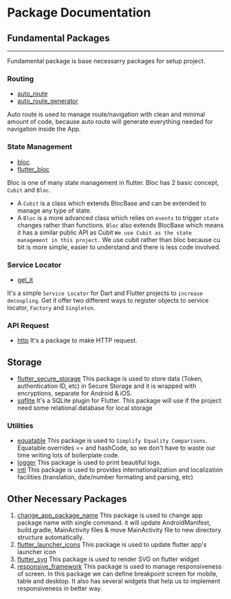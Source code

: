 # Package Documentation

## Fundamental Packages

---

Fundamental package is base necessarry packages for setup project.

### Routing

- [auto_route](https://pub.dev/packages/auto_route)
- [auto_route_generator](https://pub.dev/packages/auto_route_generator)

Auto route is used to manage route/navigation with clean and minimal amount of code, because auto route will generate everything needed for navigation inside the App.

### State Management

- [bloc](https://pub.dev/packages/bloc)
- [flutter_bloc](https://pub.dev/packages/flutter_bloc)

Bloc is one of many state management in flutter. Bloc has 2 basic concept, `Cubit` and `Bloc`.

- A `Cubit` is a class which extends BlocBase and can be extended to manage any type of state.
- A `Bloc` is a more advanced class which relies on `events` to trigger `state` changes rather than functions. `Bloc` also extends BlocBase which means it has a similar public API as Cubit
  `We use Cubit as the state management in this project.` We use cubit rather than bloc because cu
  bit is more simple, easier to understand and there is less code involved.

### Service Locator

- [get_it](https://pub.dev/packages/get_it)

It's a simple `Service Locator` for Dart and Flutter projects to `increase decoupling`. Get it offer two different ways to register objects to service locator, `Factory` and `Singleton`.

### API Request

- [http](https://pub.dev/packages/http)
  It's a package to make HTTP request.

## Storage

- [flutter_secure_storage](https://pub.dev/packages/flutter_secure_storage)
  This package is used to store data (Token, authentication ID, etc) in Secure Storage and it is wrapped with encryptions, separate for Android & iOS.
- [sqflite](https://pub.dev/packages/sqflite)
  It's a SQLite plugin for Flutter. This package will use if the project need some relational database for local storage

### Utilities

- [equatable](https://pub.dev/packages/sqflite)
  This package is used to `Simplify Equality Comparisons`. Equatable overrides == and hashCode, so we don't have to waste our time writing lots of boilerplate code.
- [logger](https://pub.dev/packages/sqflite)
  This package is used to print beautiful logs.
- [intl](https://pub.dev/packages/sqflite)
  This package is used to provides internationalization and localization facilities (translation, date/number formating and parsing, etc)

## Other Necessary Packages

1. [change_app_package_name](https://pub.dev/packages/change_app_package_name)
   This package is used to change app package name with single command. it will update AndroidManifest, build.gradle, MainActivity files & move MainActivity file to new directory structure automatically.
2. [flutter_launcher_icons](https://pub.dev/packages/flutter_launcher_icons)
   This package is used to update flutter app's launcher icon
3. [flutter_svg](https://pub.dev/packages/flutter_svg)
   This package is used to render SVG on flutter widget
4. [responsive_framework](https://pub.dev/packages/responsive_framework)
   This package is used to manage responsiveness of screen. In this package we can define breakpoint screen for mobile, table and desktop. It also has several widgets that help us to implement responsiveness in better way.
